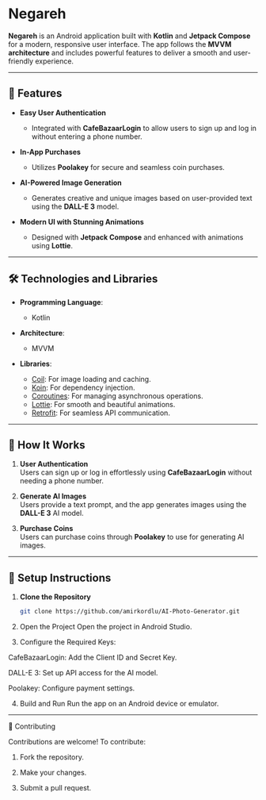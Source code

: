 # Negareh  

**Negareh** is an Android application built with **Kotlin** and **Jetpack Compose** for a modern, responsive user interface. The app follows the **MVVM architecture** and includes powerful features to deliver a smooth and user-friendly experience.  

---

## 🎨 Features  

- **Easy User Authentication**  
  - Integrated with **CafeBazaarLogin** to allow users to sign up and log in without entering a phone number.  

- **In-App Purchases**  
  - Utilizes **Poolakey** for secure and seamless coin purchases.  

- **AI-Powered Image Generation**  
  - Generates creative and unique images based on user-provided text using the **DALL-E 3** model.  

- **Modern UI with Stunning Animations**  
  - Designed with **Jetpack Compose** and enhanced with animations using **Lottie**.  

---

## 🛠️ Technologies and Libraries  

- **Programming Language**:  
  - Kotlin  

- **Architecture**:  
  - MVVM  

- **Libraries**:  
  - [Coil](https://coil-kt.github.io/coil/): For image loading and caching.  
  - [Koin](https://insert-koin.io/): For dependency injection.  
  - [Coroutines](https://kotlinlang.org/docs/coroutines-overview.html): For managing asynchronous operations.  
  - [Lottie](https://lottiefiles.com/): For smooth and beautiful animations.  
  - [Retrofit](https://square.github.io/retrofit/): For seamless API communication.  

---

## 🚀 How It Works  

1. **User Authentication**  
   Users can sign up or log in effortlessly using **CafeBazaarLogin** without needing a phone number.  

2. **Generate AI Images**  
   Users provide a text prompt, and the app generates images using the **DALL-E 3** AI model.  

3. **Purchase Coins**  
   Users can purchase coins through **Poolakey** to use for generating AI images.  

---

## 📲 Setup Instructions  

1. **Clone the Repository**  
   ```bash
   git clone https://github.com/amirkordlu/AI-Photo-Generator.git

2. Open the Project
Open the project in Android Studio.


3. Configure the Required Keys:

CafeBazaarLogin: Add the Client ID and Secret Key.

DALL-E 3: Set up API access for the AI model.

Poolakey: Configure payment settings.



4. Build and Run
Run the app on an Android device or emulator.




---

🤝 Contributing

Contributions are welcome! To contribute:

1. Fork the repository.


2. Make your changes.


3. Submit a pull request.
